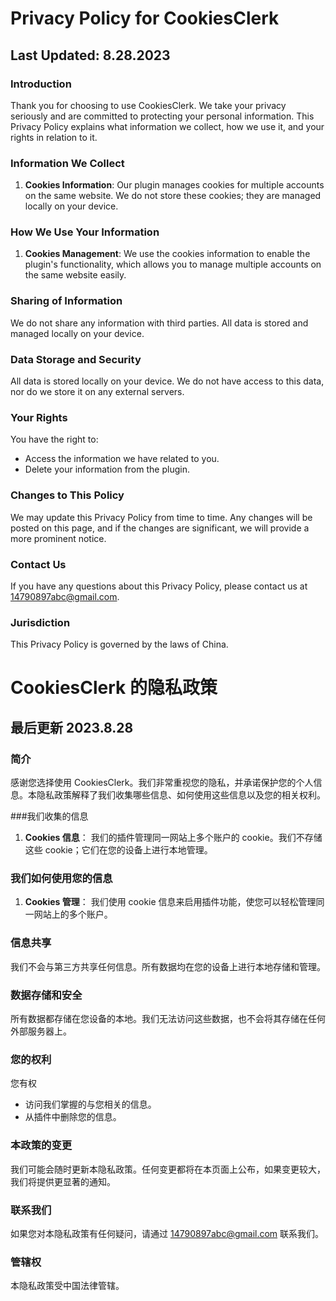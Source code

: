 # Privacy Policy for CookiesClerk

## Last Updated: 8.28.2023

### Introduction

Thank you for choosing to use CookiesClerk. We take your privacy seriously and are committed to protecting your personal information. This Privacy Policy explains what information we collect, how we use it, and your rights in relation to it.

### Information We Collect

1. **Cookies Information**: Our plugin manages cookies for multiple accounts on the same website. We do not store these cookies; they are managed locally on your device.

### How We Use Your Information

1. **Cookies Management**: We use the cookies information to enable the plugin's functionality, which allows you to manage multiple accounts on the same website easily.

### Sharing of Information

We do not share any information with third parties. All data is stored and managed locally on your device.

### Data Storage and Security

All data is stored locally on your device. We do not have access to this data, nor do we store it on any external servers.

### Your Rights

You have the right to:

- Access the information we have related to you.
- Delete your information from the plugin.

### Changes to This Policy

We may update this Privacy Policy from time to time. Any changes will be posted on this page, and if the changes are significant, we will provide a more prominent notice.

### Contact Us

If you have any questions about this Privacy Policy, please contact us at 14790897abc@gmail.com.

### Jurisdiction

This Privacy Policy is governed by the laws of China.

# CookiesClerk 的隐私政策

## 最后更新 2023.8.28

### 简介

感谢您选择使用 CookiesClerk。我们非常重视您的隐私，并承诺保护您的个人信息。本隐私政策解释了我们收集哪些信息、如何使用这些信息以及您的相关权利。

###我们收集的信息

1. **Cookies 信息**： 我们的插件管理同一网站上多个账户的 cookie。我们不存储这些 cookie；它们在您的设备上进行本地管理。

### 我们如何使用您的信息

1. **Cookies 管理**： 我们使用 cookie 信息来启用插件功能，使您可以轻松管理同一网站上的多个账户。

### 信息共享

我们不会与第三方共享任何信息。所有数据均在您的设备上进行本地存储和管理。

### 数据存储和安全

所有数据都存储在您设备的本地。我们无法访问这些数据，也不会将其存储在任何外部服务器上。

### 您的权利

您有权

- 访问我们掌握的与您相关的信息。
- 从插件中删除您的信息。

### 本政策的变更

我们可能会随时更新本隐私政策。任何变更都将在本页面上公布，如果变更较大，我们将提供更显著的通知。

### 联系我们

如果您对本隐私政策有任何疑问，请通过 14790897abc@gmail.com 联系我们。

### 管辖权

本隐私政策受中国法律管辖。
